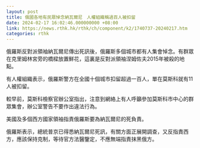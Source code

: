 ```yaml
---
layout: post
title: 俄國各地有民眾悼念納瓦爾尼　人權組織稱過百人被扣留
date: 2024-02-17 16:02:46.000000000 +08:00
link: https://news.rthk.hk/rthk/ch/component/k2/1740737-20240217.htm
categories: rthk
---
```


俄羅斯反對派領袖納瓦爾尼傳出死訊後，俄羅斯多個城市都有人集會悼念。有群眾在克里姆林宮旁的橋樑放置鮮花，這裏是反對派領袖涅姆佐夫2015年被殺的地點。

有人權組織表示，俄羅斯警方在全國十個城市扣留超過一百人，單在莫斯科就有11人被扣留。

較早前，莫斯科檢察官辦公室指出，注意到網絡上有人呼籲參加莫斯科市中心的群眾集會，辦公室警告不要作出違法行為。

美國及多個西方國家領袖指責俄羅斯要為納瓦爾尼的死負責。

俄羅斯表示，總統普京已得悉納瓦爾尼死訊，有關方面正展開調查，又反指責西方，應該保持克制，等待官方法醫鑒定，不應無端指責抹黑俄方。

